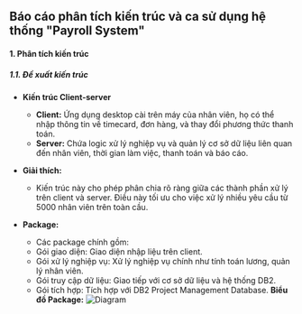 ## Báo cáo phân tích kiến trúc và ca sử dụng hệ thống "Payroll System"

#### 1. Phân tích kiến trúc

##### 1.1. Đề xuất kiến trúc

- **Kiến trúc Client-server**
  - **Client:** Ứng dụng desktop cài trên máy của nhân viên, họ có thể nhập thông tin về timecard, đơn hàng, và thay đổi phương thức thanh toán.
  - **Server:** Chứa logic xử lý nghiệp vụ và quản lý cơ sở dữ liệu liên quan đến nhân viên, thời gian làm việc, thanh toán và báo cáo.

- **Giải thích:**
  - Kiến trúc này cho phép phân chia rõ ràng giữa các thành phần xử lý trên client và server. Điều này tối ưu cho việc xử lý nhiều yêu cầu từ 5000 nhân viên trên toàn cầu.
- **Package:**
  - Các package chính gồm:
  - Gói giao diện: Giao diện nhập liệu trên client.
  - Gói xử lý nghiệp vụ: Xử lý nghiệp vụ chính như tính toán lương, quản lý nhân viên.
  - Gói truy cập dữ liệu: Giao tiếp với cơ sở dữ liệu và hệ thống DB2.
  - Gói tích hợp: Tích hợp với DB2 Project Management Database.
**Biểu đồ Package:**
![Diagram](https://www.planttext.com/api/plantuml/png/d9GnIyD068Rt_8gFJ3eKmT51IbkeOYaAiRWUQSWTffUGD4AHJWuE8kZWu5XB5o5OSCiX3f7-Z_i5_WNlMjeclOIctlgztyFxtht9B_kk1dtazyEUetd8l4Qs1Ve9P_TWOCwUgGtdQE2xZgF3hGRYh4JDv9D0ao0N6aJeAUnTdkulLVAO3Wg2kM8XQEFaZNP8yavJec6X_2BayPWQFcSFYdwevNYvuYo2Ll85RHjBWWSTpYQgeuOWcbZEZ2IYk3MRpaOYPx6dzKAf22a-wLacyhlbn1XHRBZ9I6NdnZNyS01r7aUUX7n0IsOErRXds9NpnRXKWCn6YGnP_QunaiZ481etzbJlDSvUwpWSS7P7VvuuUo6Dsc4HDxTfbSfnqOCVWHx8odJ5WDhw1YDTlnqX1T8ifItkgKCiAWasPuzaXztLc_ndT_q-sUqDnCgVN2_ga20uisbuq9TTlE7nX2fEbbOLJ3h4DiZQiuh9v550soucls62D8UOylFIDL6mgaMxyX_v1m00__y30000)

